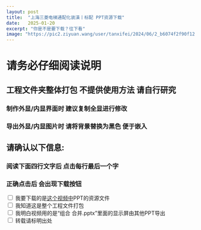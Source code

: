 ```yaml
---
layout: post
title:  "上海三菱电梯通配化装潢丨标配 PPT资源下载"
date:   2025-01-20
excerpt: "你是不是要下载？往下看"
image: "https://pic2.ziyuan.wang/user/tanxifei/2024/06/2_b6074f2f90f12.jpg"
---
```


# 请务必仔细阅读说明

## 工程文件夹整体打包 不提供使用方法 请自行研究

### 制作外显/内显界面时 建议复制全显进行修改

### 导出外显/内显图片时 请将背景替换为黑色 便于嵌入

## 请确认以下信息:

### 阅读下面四行文字后 点击每行最后一个字

### 正确点击后 会出现下载按钮
<!-- 四个复选框 -->
<label><input type="checkbox" name="option" onclick="checkAllBoxes()"> 我要下载的是<a href="https://www.bilibili.com/video/BV1W4cHeZErc" target="_blank">这个视频中</a>PPT的资源文件</label><br>
<label><input type="checkbox" name="option" onclick="checkAllBoxes()"> 我知道这是整个工程文件打包</label><br>
<label><input type="checkbox" name="option" onclick="checkAllBoxes()"> 我明白视频用的是“组合 合并.pptx”里面的显示屏由其他PPT导出</label><br>
<label><input type="checkbox" name="option" onclick="checkAllBoxes()"> 转载请标明出处</label><br>

<!-- 跳转按钮，初始状态下是隐藏的 -->
<button id="submitButton" style="display:none;" onclick="location.href='https://www.123865.com/s/pvgrVv-wEuBh';">我要下载！</button>

<script type="text/javascript">
function checkAllBoxes() {
    var checkboxes = document.querySelectorAll('input[name="option"]');
    var button = document.getElementById('submitButton');
    var allChecked = true;
    for (var i = 0; i < checkboxes.length; i++) {
        if (!checkboxes[i].checked) {
            allChecked = false;
            break;
        }
    }
    button.style.display = allChecked ? 'block' : 'none';
}

window.onload = function() {
    checkAllBoxes();
}
</script>

